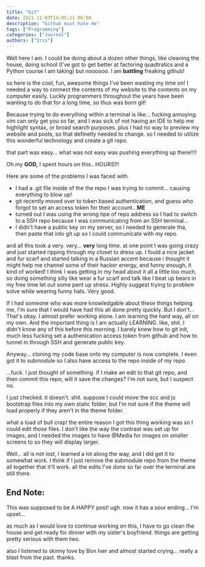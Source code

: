 ```yaml
---
title: "Git"
date: 2021-12-03T14:05:11-06:00
description: "Github must hate me"
tags: ["Programming"]
categories: ["Journal"]
authors: ["Iris"]
---
```


Well here I am. I could be doing about a dozen other things, like cleaning the house, doing school (I've got to get better at factoring quadtratics and a Python course I am taking) but *noooooo.* I am **battling** freaking github! 

so here is the cool, fun, awesome things I've been wasting my time on! I needed a way to connect the contents of my website to the contents on my computer easily. Luckly programmers throughout the years have been wanting to do that for a long time, so thus was born git! 

Because trying to do everything within a terminal is like... fucking annoying. vim can only get you so far, and I was sick of not having an IDE to help me highlight syntax, or broad search purposes. plus I had no way to preview my website and posts, so that definetly needed to change. so I needed to utilize this wonderful technology and create a git repo.

that part was easy... what was not easy was pushing everything up there!!!!

Oh my **GOD,** I spent hours on this.. HOURS!!! 

Here are some of the problems I was faced with.

- I had a .git file inside of the the repo I was trying to commit... causing everything to blow up!
- git recently moved over to token based authentication, and guess who forgot to set an access token for their account.. **ME**
- turned out I was using the wrong tipe of repo address so I had to switch to a SSH repo because I was communicating from an SSH terminal...
- I didn't have a public key on my server, so I needed to generate tha, then paste that into git up so I could communicate with my repo.

and all this took a very. very... **very** long time. at one point I was going crazy and just started ripping through my closet to dress up. I fould a nice jacket and fur scarf and started talking in a Russian accent because i thought it might help me channel some of their hacker energy, and funny enough, it kind of worked! I think I was getting in my head about it all a little too much, so doing something silly like wear a fur scarf and talk like I beat up bears in my free time let out some pent up stress. Highly suggest trying to problem solve while wearing funny hats. Very good.

If I had someone who was more knowledgable about these things helping me, I'm sure that I would have had this all done pretty quickly. But I don't... That's okay. I almost prefer working alone. I am learning the hard way, all on my own. And the important thing is I am actually LEARNING. like, shit. I didn't know any of this before this morning. I barely knew how to git init, much less fucking set a authenication access token from github and how to tunnel in through SSH and generate public key. 

Anyway... cloning my code base onto my computer is now complete. I even got it to submodule so I also have access to the repo inside of my repo.

...fuck. I just thought of something. if I make an edit to that git repo, and then commit this repo, will it save the changes? I'm not sure, but I suspect no.

I just checked. it doesn't. shit. suppose I could move the scc and js bootstrap files into my own static folder, but I'm not sure if the theme will load properly if they aren't in the theme folder.

what a load of bull crap! the entire reason I got this thing working was so I could edit *those* files. I don't like the way the contrast was set up for images, and I needed the images to have @Media for images on smaller screens to so they will display larger.

Well... all is not lost, I learned a lot along the way, and I did get it to somewhat work. I think if I just remove the submodule repo from the theme all together that it'll work. all the edits I've done so far over the terminal are still there.

## End Note:

This was supposed to be A HAPPY post! ugh. now it has a sour ending... I'm upset...

as much as I would love to continue working on this, I have to go clean the house and get ready for dinner with my sister's boyfriend. things are getting pretty serious with them two.

also I listened to skinny love by Bon Iver and almost started crying... really a blast from the past. thanks.
